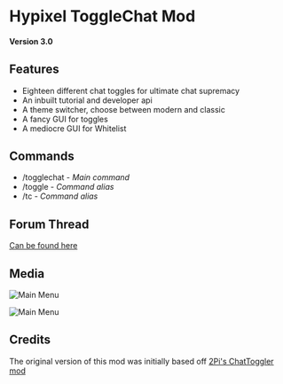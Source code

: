 # Hypixel ToggleChat Mod
#### Version 3.0

## Features
* Eighteen different chat toggles for ultimate chat supremacy
* An inbuilt tutorial and developer api
* A theme switcher, choose between modern and classic
* A fancy GUI for toggles
* A mediocre GUI for Whitelist

## Commands
* /togglechat - *Main command*
* /toggle - *Command alias*
* /tc - *Command alias*

## Forum Thread
[Can be found here](https://hypixel.net/threads/997547/)

## Media
![Main Menu](https://i.imgur.com/CEfiZm3.png "Main GUI")

![Main Menu](https://i.imgur.com/QuGLB5G.png "Whitelist GUI")

## Credits
The original version of this mod was initially based off [2Pi's ChatToggler mod](https://hypixel.net/threads/970975/)
